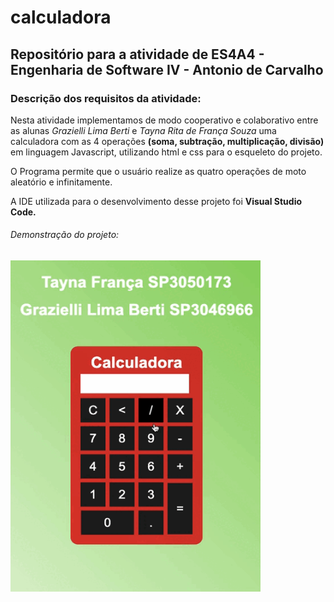 # calculadora
<h2>Repositório para a atividade de ES4A4 - Engenharia de Software IV - Antonio de Carvalho</h2>

<h3>Descrição dos requisitos da atividade:</h3>
   <p>Nesta atividade implementamos de modo cooperativo e colaborativo entre as alunas <i>Grazielli Lima Berti</i> e <i>Tayna Rita de França Souza</i> uma calculadora com as 4 operações <b>(soma, subtração, multiplicação, divisão)</b> em linguagem Javascript, utilizando html e css para o esqueleto do projeto. </p>
   
 <p>O Programa permite que o usuário realize as quatro operações de moto aleatório e infinitamente. </p>
 
 <p>A IDE utilizada para o desenvolvimento desse projeto foi <b>Visual Studio Code. </b></p>
 
 <h6>Demonstração do projeto: <h6>


<img src="https://github.com/bertiGrazi/calculadora/blob/main/assest/calculadoraJavaScript_GraETay.gif" width="400" height="530">

 
